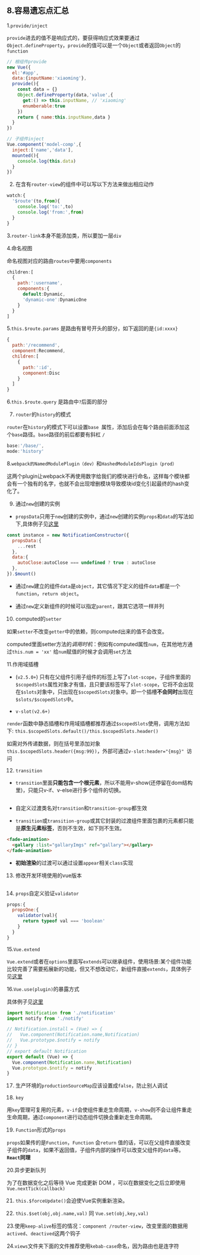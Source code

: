 ## 8.容易遗忘点汇总

 1.`provide/inject`

  `provide`进去的值不是响应式的，要获得响应式效果要通过`Object.defineProperty`，`provide`的值可以是一个`Object`或者返回`Object`的`function`

  ```js
  // 根组件provide
  new Vue({
    el:'#app',
    data:{inputName:'xiaoming'},
    provide(){
      const data = {}
      Object.defineProperty(data,'value',{
        get:() => this.inputName, // 'xiaoming'
        enumberable:true
      })
      return { name:this.inputName,data }
    }
  })

  // 子组件inject
  Vue.component('model-comp',{
    inject:['name','data'],
    mounted(){
      console.log(this.data)
    }
  })
  ```

2. 在含有`router-view`的组件中可以写以下方法来做出相应动作
```js
watch:{
  '$route'(to,from){
    console.log('to:',to)
    console.log('from:',from)
  }
}
```
3.`router-link`本身不能添加类，所以要加一层`div`

4.命名视图

命名视图对应的路由`routes`中要用`components`
```js
children:[
  {
    path:':username',
    components:{
      default:Dynamic,
      'dynamic-one':DynamicOne
    }
  }
]
```

5.`this.$route.params` 是路由有冒号开头的部分，如下返回的是`{id:xxxx}`
```js
{
  path:'/recommend',
  component:Recommend,
  children:[
    {
      path:':id',
      component:Disc
    }
  ]
}
```

6.`this.$route.query` 是路由中`?`后面的部分

7. `router`的`history`的模式

`router`在`history`的模式下可以设置`base `属性，添加后会在每个路由前面添加这个`base`路径。`base`路径的前后都要有斜杠 `/`

```js
base:'/base/',
mode:'history'
```

8.`webpack的NamedModulePlugin（dev）`和`HashedModuleIdsPlugin（prod）`

这两个plugin让webpack不再使用数字给我们的模块进行命名，这样每个模块都会有一个独有的名字，也就不会出现增删模块导致模块id变化引起最终的hash变化了。

9. 通过`new`创建的实例

* `propsData`只用于`new`创建的实例中，通过`new`创建的实例`props`和`data`的写法如下,具体例子见[这里](https://github.com/luoxuzhi/vuedemo/blob/master/src/components/notification/notify.js)
```js
const instance = new NotificationConstructor({
  propsData:{
    ...rest
  },
  data:{
    autoClose:autoClose === undefined ? true : autoClose
  },
}).$mount()
```

* 通过`new`建立的组件`data`是`object`，其它情况下定义的组件`data`都是一个`function`，`return object`。

* 通过`new`定义新组件的时候可以指定`parent`，跟其它选项一样并列

10. computed的`setter`

如果`setter`不改变`getter`中的依赖，则computed出来的值不会改变。

computed里面setter方法的*调用时机*：例如有computed属性`num`，在其他地方通过`this.num = 'xx'` 给`num`赋值的时候才会调用`set`方法

11.作用域插槽

* (`v2.5.0+`) 只有在父组件引用子组件的标签上写了`slot-scope`，子组件里面的`$scopedSlots`属性对象才有值，且只要该标签写了`slot-scope`，它将不会出现在`$slots`对象中，只出现在`$scopedSlots`对象中。即一个插槽**不会同时**出现在`$slots/$scopedSlots`中。

* `v-slot(v2.6+)`  

`render`函数中静态插槽和作用域插槽都推荐通过`$scopedSlots`使用，调用方法如下:
`this.$scopedSlots.default()/this.$scopedSlots.header()`

如需对外传递数据，则在括号里添加对象`this.$scopedSlots.header({msg:99})`，外部可通过`v-slot:header="{msg}" `访问

12. `transition`

* `transition`里面**只能包含一个根元素**，所以不能用v-show(还停留在dom结构里)，只能只v-if、v-else进行多个组件的切换。

<img :src="$withBase('/assets/transition.png')">

* 自定义过渡类名对`transition`和`transition-group`都生效

* `transition`或`transition-group`或其它封装的过渡组件里面包裹的元素都只能是**原生元素标签**，否则不生效，如下则不生效。
```html
<fade-animation>
  <gallary :list="gallaryImgs" ref="gallary"></gallary>
</fade-animation>
```

* **初始渲染**的过渡可以通过设置`appear`相关`class`实现

13. 修改开发环境使用的vue版本

<img :src="$withBase('/assets/version.png')">

14. `props`自定义验证`validator`

```js
props:{
  propsOne:{
    validator(val){
      return typeof val === 'boolean'
    }
  }
}
```

15.`Vue.extend`

`Vue.extend`或者在`options`里面写`extends`可以继承组件，使用场景:某个组件功能比较完善了需要拓展新的功能，但又不想改动它，新组件直接`extends`，具体例子见[这里](https://github.com/luoxuzhi/vuedemo/blob/master/src/components/notification/notify.js)


16.`Vue.use(plugin)`的暴露方式
<img :src="$withBase('/assets/plugin.png')">

具体例子见[这里](https://github.com/luoxuzhi/vuedemo/blob/master/src/components/notification/index.js)


```js
import Notification from './notification'
import notify from './notify'

// Notification.install = (Vue) => {
//   Vue.component(Notification.name,Notification)
//   Vue.prototype.$notify = notify
// }
// export default Notification
export default (Vue) => {
  Vue.component(Notification.name,Notification)
  Vue.prototype.$notify = notify
}
```

17. 生产环境的`productionSourceMap`应该设置成`false`，防止别人调试

18. `key`

用`key`管理可复用的元素，`v-if`会使组件重走生命周期，`v-show`则不会让组件重走生命周期，通过`component`进行动态组件切换会重新走生命周期。

19. `Function`形式的`props`

`props`如果传的是`Function`，`Function` 会`return` 值的话，可以在父组件直接改变子组件的`data`，如果不返回值，子组件内部的操作可以改变父组件的`data`等。**`React`同理**

20.异步更新队列

为了在数据变化之后等待 Vue 完成更新 DOM ，可以在数据变化之后立即使用 `Vue.nextTick(callback)` 

21. `this.$forceUpdate()`会迫使Vue实例重新渲染。

22. `this.$set(obj,obj.name,val)` 同 `Vue.set(obj,key,val)`

23.使用`keep-alive`标签的情况：`component /router-view`，改变里面的数据用`actived`、`deactived`这两个钩子

24.`views`文件夹下面的文件推荐使用`kebab-case`命名，因为路由也是连字符
